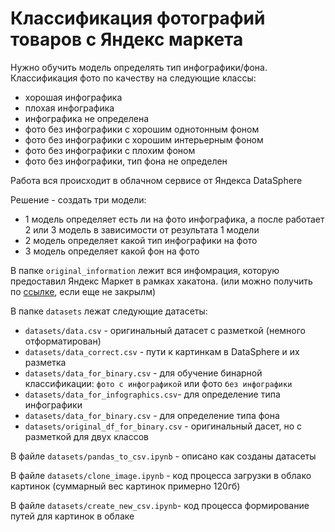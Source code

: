 # Классификация фотографий товаров с Яндекс маркета

Нужно обучить модель определять тип инфографики/фона.
Классификация фото по качеству на следующие классы: 
- хорошая инфографика
- плохая инфографика
- инфографика не определена
- фото без инфографики с хорошим однотонным фоном 
- фото без инфографики с хорошим интерьерным фоном  
- фото без инфографики с плохим фоном
- фото без инфографики, тип фона не определен 

Работа вся происходит в облачном сервисе от Яндекса DataSphere

Решение - создать три модели:
- 1 модель определяет есть ли на фото инфографика, а после работает 2 или 3 модель в зависимости от результата 1 модели
- 2 модель определяет какой тип инфографики на фото
- 3 модель определяет какой фон на фото

В папке `original_information` лежит вся инфомрация, 
которую предоставил Яндекс Маркет в рамках хакатона. 
(или можно получить по [ссылке](https://disk.yandex.ru/d/7av1MzlLM9lOg), если еще не закрылм)

В папке `datasets` лежат следующие датасеты:

- `datasets/data.csv` - оригинальный датасет с разметкой (немного отформатирован)
- `datasets/data_correct.csv` - пути к картинкам в DataSphere и их разметка
- `datasets/data_for_binary.csv` - для обучение бинарной классификации: `фото с инфографикой` или фото `без инфографики`
- `datasets/data_for_infographics.csv`- для определение типа инфографики
- `datasets/data_for_binary.csv` - для определение типа фона
- `datasets/original_df_for_binary.csv` - оригинальный дасет, но с разметкой для двух классов

В файле `datasets/pandas_to_csv.ipynb` - описано как созданы датасеты

В файле `datasets/clone_image.ipynb` - код процесса загрузки в облако картинок (суммарный вес картинок примерно 120гб)

В файле `datasets/create_new_csv.ipynb`- код процесса формирование путей для картинок в облаке

